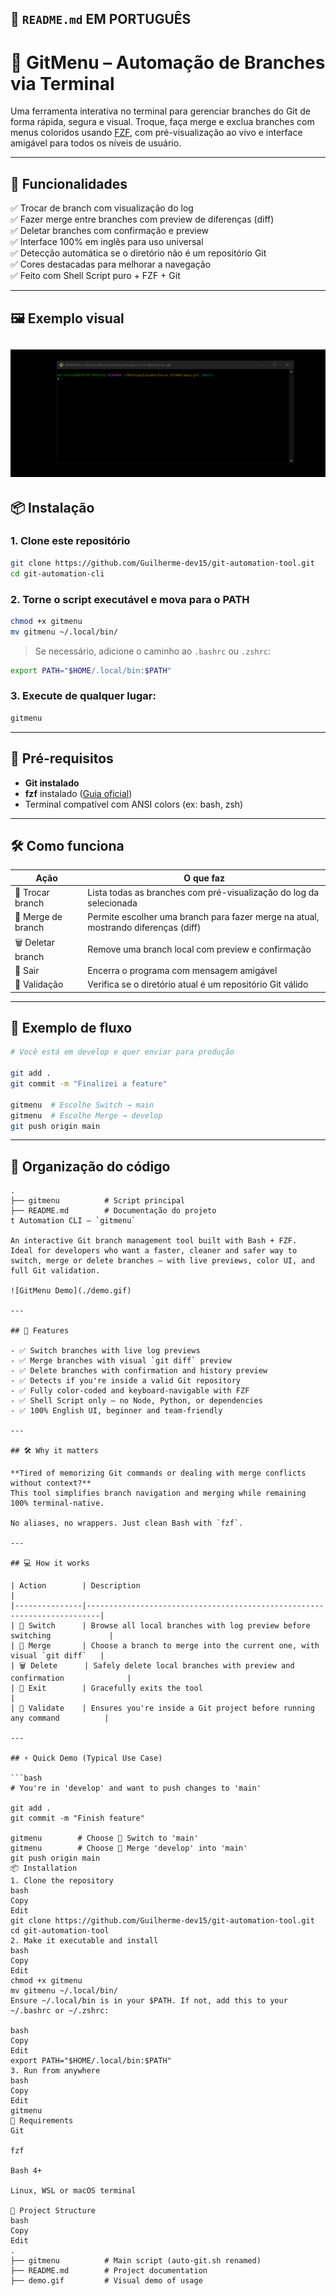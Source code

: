 ## 📄 `README.md` EM PORTUGUÊS

# 🧠 GitMenu – Automação de Branches via Terminal

Uma ferramenta interativa no terminal para gerenciar branches do Git de forma rápida, segura e visual. Troque, faça merge e exclua branches com menus coloridos usando [FZF](https://github.com/junegunn/fzf), com pré-visualização ao vivo e interface amigável para todos os níveis de usuário.

---

## 🚀 Funcionalidades

✅ Trocar de branch com visualização do log  
✅ Fazer merge entre branches com preview de diferenças (diff)  
✅ Deletar branches com confirmação e preview  
✅ Interface 100% em inglês para uso universal  
✅ Detecção automática se o diretório não é um repositório Git  
✅ Cores destacadas para melhorar a navegação  
✅ Feito com Shell Script puro + FZF + Git

---

## 🖼️ Exemplo visual 

![Demonstração do GitMenu](./demo.gif)
---

## 📦 Instalação

### 1. Clone este repositório

```bash
git clone https://github.com/Guilherme-dev15/git-automation-tool.git
cd git-automation-cli
```
### 2. Torne o script executável e mova para o PATH

```bash
chmod +x gitmenu
mv gitmenu ~/.local/bin/
```

> Se necessário, adicione o caminho ao `.bashrc` ou `.zshrc`:

```bash
export PATH="$HOME/.local/bin:$PATH"
```

### 3. Execute de qualquer lugar:

```bash
gitmenu
```

---

## 🧩 Pré-requisitos

* **Git instalado**
* **fzf** instalado ([Guia oficial](https://github.com/junegunn/fzf#installation))
* Terminal compatível com ANSI colors (ex: bash, zsh)

---

## 🛠️ Como funciona

| Ação               | O que faz                                                                          |
| ------------------ | ---------------------------------------------------------------------------------- |
| 🔁 Trocar branch   | Lista todas as branches com pré-visualização do log da selecionada                 |
| 🔀 Merge de branch | Permite escolher uma branch para fazer merge na atual, mostrando diferenças (diff) |
| 🗑️ Deletar branch | Remove uma branch local com preview e confirmação                                  |
| 🚪 Sair            | Encerra o programa com mensagem amigável                                           |
| 🧪 Validação       | Verifica se o diretório atual é um repositório Git válido                          |

---

## 📘 Exemplo de fluxo

```bash
# Você está em develop e quer enviar para produção

git add .
git commit -m "Finalizei a feature"

gitmenu  # Escolhe Switch → main
gitmenu  # Escolhe Merge → develop
git push origin main
```

---

## 📂 Organização do código

```
.
├── gitmenu          # Script principal
├── README.md        # Documentação do projeto
t Automation CLI – `gitmenu`

An interactive Git branch management tool built with Bash + FZF.  
Ideal for developers who want a faster, cleaner and safer way to switch, merge or delete branches — with live previews, color UI, and full Git validation.

![GitMenu Demo](./demo.gif)

---

## 🚀 Features

- ✅ Switch branches with live log previews  
- ✅ Merge branches with visual `git diff` preview  
- ✅ Delete branches with confirmation and history preview  
- ✅ Detects if you're inside a valid Git repository  
- ✅ Fully color-coded and keyboard-navigable with FZF  
- ✅ Shell Script only — no Node, Python, or dependencies  
- ✅ 100% English UI, beginner and team-friendly  

---

## 🛠️ Why it matters

**Tired of memorizing Git commands or dealing with merge conflicts without context?**  
This tool simplifies branch navigation and merging while remaining 100% terminal-native.

No aliases, no wrappers. Just clean Bash with `fzf`.

---

## 💻 How it works

| Action        | Description                                                             |
|---------------|-------------------------------------------------------------------------|
| 🔁 Switch      | Browse all local branches with log preview before switching             |
| 🔀 Merge       | Choose a branch to merge into the current one, with visual `git diff`   |
| 🗑️ Delete      | Safely delete local branches with preview and confirmation              |
| 🚪 Exit        | Gracefully exits the tool                                               |
| 🧪 Validate    | Ensures you're inside a Git project before running any command          |

---

## ⚡ Quick Demo (Typical Use Case)

```bash
# You're in 'develop' and want to push changes to 'main'

git add .
git commit -m "Finish feature"

gitmenu        # Choose 🔁 Switch to 'main'
gitmenu        # Choose 🔀 Merge 'develop' into 'main'
git push origin main
📦 Installation
1. Clone the repository
bash
Copy
Edit
git clone https://github.com/Guilherme-dev15/git-automation-tool.git
cd git-automation-tool
2. Make it executable and install
bash
Copy
Edit
chmod +x gitmenu
mv gitmenu ~/.local/bin/
Ensure ~/.local/bin is in your $PATH. If not, add this to your ~/.bashrc or ~/.zshrc:

bash
Copy
Edit
export PATH="$HOME/.local/bin:$PATH"
3. Run from anywhere
bash
Copy
Edit
gitmenu
🧩 Requirements
Git

fzf

Bash 4+

Linux, WSL or macOS terminal

📁 Project Structure
bash
Copy
Edit
.
├── gitmenu          # Main script (auto-git.sh renamed)
├── README.md        # Project documentation
├── demo.gif         # Visual demo of usage
```
